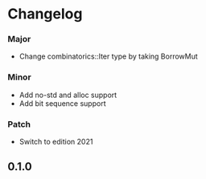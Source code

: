 # Changelog

### Major

- Change combinatorics::Iter type by taking BorrowMut

### Minor

- Add no-std and alloc support
- Add bit sequence support

### Patch

- Switch to edition 2021

## 0.1.0
